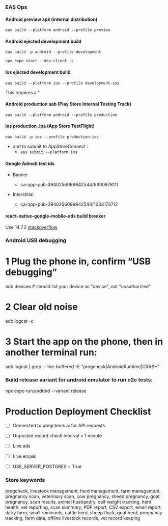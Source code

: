 ### EAS Ops

#### Android preview apk (internal distribution)

```eas build --platform android --profile preview```

#### Android ejected development build

```eas build -p android --profile development```

```npx expo start --dev-client -c```

#### Ios ejected development build

```eas build --platform ios --profile development-ios```

This requires a "

#### Android production aab (Play Store Internal Testing Track)
```eas build --platform android --profile production```

#### Ios production .ipa (App Store TestFlight)
```eas build -p ios --profile production-ios```

- and to submit to AppStoreConnect : 
    - ```eas submit --platform ios```


#### Google Admob test ids
- Banner
    - ca-app-pub-3940256099942544/6300978111

- Interstitial
    - ca-app-pub-3940256099942544/1033173712

#### react-native-google-mobile-ads build breaker

Use 14.7.2 [stackoverflow](https://stackoverflow.com/questions/77433573/react-native-google-ads-kotlin-compile-error/79558626#79558626)

### Android USB debugging

# 1 Plug the phone in, confirm “USB debugging”
adb devices         # should list your device as "device", not "unauthorized"

# 2 Clear old noise
adb logcat -c

# 3 Start the app on the phone, then in another terminal run:
adb logcat  |  grep --line-buffered -E "pregcheck|AndroidRuntime|CRASH"

### Build release variant for android emulator to run e2e tests:

npx expo run:android --variant release


# Production Deployment Checklist

- [ ] Connected to pregcheck.ai for API requests
- [ ] Unposted record check interval > 1 minute
- [ ] Live ads
- [ ] Live emails
- [ ] USE_SERVER_POSTGRES = True


### Store keywords

pregcheck, livestock management, herd management, farm management, pregnancy scan, veterinary scan, cow pregnancy, sheep pregnancy, goat pregnancy, scan results, animal husbandry, calf weight tracking, herd health, vet reporting, scan summary, PDF report, CSV export, email report, dairy farm, small ruminants, cattle herd, sheep flock, goat herd, pregnancy tracking, farm data, offline livestock records, vet record keeping



